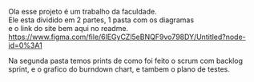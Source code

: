 Ola esse projeto é um trabalho da faculdade. <br>
Ele esta dividido em 2 partes, 1 pasta com os diagramas<br>
e o link do site bem aqui no readme.
https://www.figma.com/file/6lEGyCZl5eBNQF9vo798DY/Untitled?node-id=0%3A1

Na segunda pasta temos prints de como foi feito o scrum com backlog <br>
sprint, e o grafico do burndown chart, e tambem o plano de testes. <br>
